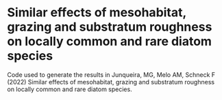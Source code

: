 # Similar effects of mesohabitat, grazing and substratum roughness on locally common and rare diatom species

Code used to generate the results in Junqueira, MG, Melo AM, Schneck F (2022) Similar effects of mesohabitat, grazing and substratum roughness on locally common and rare diatom species. 

